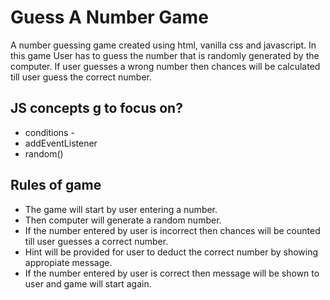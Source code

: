 # Guess A Number Game
A number guessing game created using html, vanilla css and javascript. In this game User has to guess the number that is randomly generated by the computer. If user guesses a wrong number then chances will be calculated till user guess the correct number.

## JS concepts g to focus on?
- conditions - 
- addEventListener
- random()

## Rules of game
- The game will start by user entering a number.
- Then computer will generate a random number.
- If the number entered by user is incorrect then chances will be counted till user guesses a correct number.
- Hint will be provided for user to deduct the correct number by showing appropiate message.
- If the number entered by user is correct then message will be shown to user and game will start again.
  
